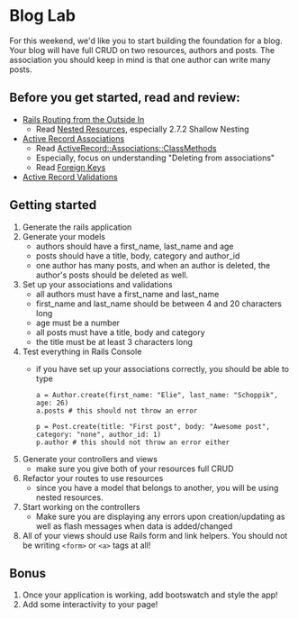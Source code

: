 # Blog Lab

For this weekend, we'd like you to start building the foundation for a blog. Your blog will have full CRUD on two resources, authors and posts. The association you should keep in mind is that one author can write many posts.

## Before you get started, read and review:

* [Rails Routing from the Outside In](http://guides.rubyonrails.org/routing.html)
    * Read [Nested Resources](http://guides.rubyonrails.org/routing.html#nested-resources), especially 2.7.2 Shallow Nesting
* [Active Record Associations](http://guides.rubyonrails.org/association_basics.html)
    * Read [ActiveRecord::Associations::ClassMethods](http://api.rubyonrails.org/classes/ActiveRecord/Associations/ClassMethods.html)
    * Especially, focus on understanding "Deleting from associations"
    * Read [Foreign Keys](http://guides.rubyonrails.org/active_record_migrations.html#foreign-keys)
* [Active Record Validations](http://guides.rubyonrails.org/active_record_validations.html)

## Getting started

1. Generate the rails application
2. Generate your models
	- authors should have a first_name, last_name and age
	- posts should have a title, body, category and author_id
	- one author has many posts, and when an author is deleted, the author's posts should be deleted as well.
3. Set up your associations and validations
	- all authors must have a first_name and last_name 
	- first_name and last_name should be between 4 and 20 characters long
	- age must be a number
	- all posts must have a title, body and category
	- the title must be at least 3 characters long
4. Test everything in Rails Console
	- if you have set up your associations correctly, you should be able to type 
	
		```
		a = Author.create(first_name: "Elie", last_name: "Schoppik", age: 26)
		a.posts # this should not throw an error
		
		p = Post.create(title: "First post", body: "Awesome post", category: "none", author_id: 1)
		p.author # this should not throw an error either
		```
5. Generate your controllers and views
	- make sure you give both of your resources full CRUD
6. Refactor your routes to use resources
	- since you have a model that belongs to another, you will be using nested resources.
7. Start working on the controllers
	- Make sure you are displaying any errors upon creation/updating as well as flash messages when data is added/changed
9. All of your views should use Rails form and link helpers. You should not be writing `<form>` or `<a>` tags at all!


## Bonus

1. Once your application is working, add bootswatch and style the app!
2. Add some interactivity to your page!


